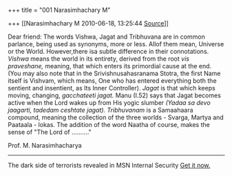+++
title = "001 Narasimhachary M"

+++
[[Narasimhachary M	2010-06-18, 13:25:44 [Source](https://groups.google.com/g/bvparishat/c/odfUFK7Vnlo)]]



Dear friend: The words Vishwa, Jagat and Tribhuvana are in common parlance, being used as synonyms, more or less. Allof them mean, Universe or the World. However,there isa subtle difference in their connotations. *Vishwa* means the world in its entirety, derived from the root *vis praveshane,* meaning, that which enters its primordial cause at the end. (You may also note that in the Srivishnusahasranama Stotra, the first Name itself is Vishvam, which means, One who has entered everything both the sentient and insentient, as Its Inner Controller). *Jagat* is that which keeps moving, changing, *gacchateeti jagat.* Manu (I.52) says that Jagat becomes active when the Lord wakes up from His yogic slumber *(Yadaa sa devo jaagarti, tadedam ceshtate jagat).
Tribhuvanam* is a Samaahaara compound, meaning the collection of the three worlds - Svarga, Martya and Paataala - lokas. The addition of the word Naatha of course, makes the sense of "The Lord of .........."  
  
Prof. M. Narasimhacharya  
  
  

------------------------------------------------------------------------

The dark side of terrorists revealed in MSN Internal Security [Get it now.](http://news.in.msn.com/internalsecurity/)

